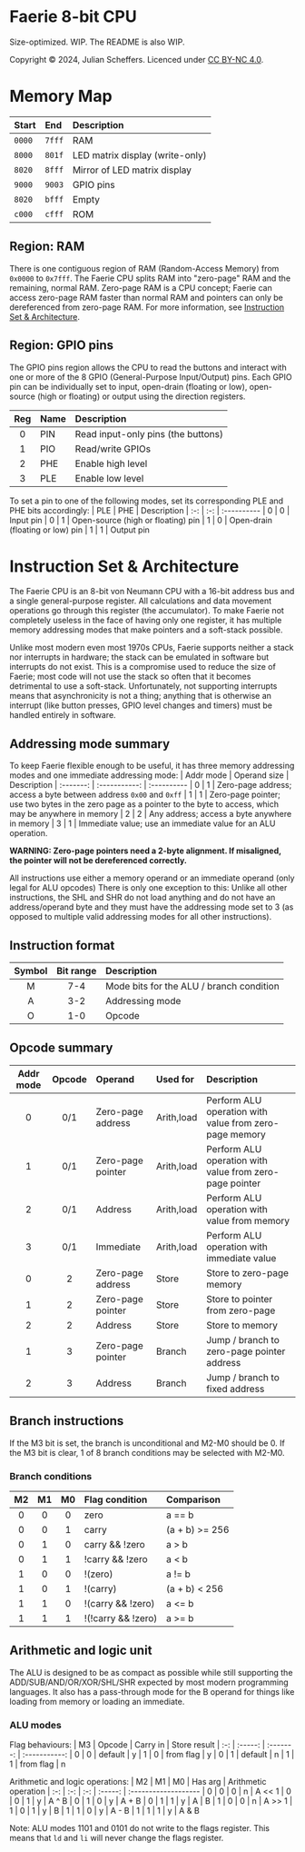 
# Faerie 8-bit CPU
Size-optimized. WIP. The README is also WIP.

Copyright © 2024, Julian Scheffers. Licenced under [CC BY-NC 4.0](https://creativecommons.org/licenses/by-nc/4.0/).



# Memory Map
| Start  | End    | Description
| :----- | :----- | :----------
| `0000` | `7fff` | RAM
| `8000` | `801f` | LED matrix display (write-only)
| `8020` | `8fff` | Mirror of LED matrix display
| `9000` | `9003` | GPIO pins
| `8020` | `bfff` | Empty
| `c000` | `cfff` | ROM

## Region: RAM
There is one contiguous region of RAM (Random-Access Memory) from `0x0000` to `0x7fff`. The Faerie CPU splits RAM into "zero-page" RAM and the remaining, normal RAM.
Zero-page RAM is a CPU concept; Faerie can access zero-page RAM faster than normal RAM and pointers can only be dereferenced from zero-page RAM.
For more information, see [Instruction Set & Architecture](#instruction-set--architecture).

## Region: GPIO pins
The GPIO pins region allows the CPU to read the buttons and interact with one or more of the 8 GPIO (General-Purpose Input/Output) pins. Each GPIO pin can be individually set to input, open-drain (floating or low), open-source (high or floating) or output using the direction registers.

| Reg | Name | Description
| :-: | :--- | :----------
|  0  | PIN  | Read input-only pins (the buttons)
|  1  | PIO  | Read/write GPIOs
|  2  | PHE  | Enable high level
|  3  | PLE  | Enable low level

To set a pin to one of the following modes, set its corresponding PLE and PHE bits accordingly:
| PLE | PHE | Description
| :-: | :-: | :----------
|  0  |  0  | Input pin
|  0  |  1  | Open-source (high or floating) pin
|  1  |  0  | Open-drain (floating or low) pin
|  1  |  1  | Output pin



# Instruction Set & Architecture
The Faerie CPU is an 8-bit von Neumann CPU with a 16-bit address bus and a single general-purpose register.
All calculations and data movement operations go through this register (the accumulator).
To make Faerie not completely useless in the face of having only one register, it has multiple memory addressing modes that make pointers and a soft-stack possible.

Unlike most modern even most 1970s CPUs, Faerie supports neither a stack nor interrupts in hardware; the stack can be emulated in software but interrupts do not exist.
This is a compromise used to reduce the size of Faerie; most code will not use the stack so often that it becomes detrimental to use a soft-stack.
Unfortunately, not supporting interrupts means that asynchronicity is not a thing; anything that is otherwise an interrupt (like button presses, GPIO level changes and timers) must be handled entirely in software.

## Addressing mode summary
To keep Faerie flexible enough to be useful, it has three memory addressing modes and one immediate addressing mode:
| Addr mode | Operand size  | Description
| :-------: | :-----------: | :----------
|     0     |       1       | Zero-page address; access a byte between address `0x00` and `0xff`
|     1     |       1       | Zero-page pointer; use two bytes in the zero page as a pointer to the byte to access, which may be anywhere in memory
|     2     |       2       | Any address; access a byte anywhere in memory
|     3     |       1       | Immediate value; use an immediate value for an ALU operation.

**WARNING: Zero-page pointers need a 2-byte alignment. If misaligned, the pointer will not be dereferenced correctly.**

All instructions use either a memory operand or an immediate operand (only legal for ALU opcodes)
There is only one exception to this: Unlike all other instructions, the SHL and SHR do not load anything and do not have an address/operand byte and they must have the addressing mode set to 3 (as opposed to multiple valid addressing modes for all other instructions).



## Instruction format
| Symbol | Bit range | Description
| :----: | :-------: | :----------
|   M    |    7-4    | Mode bits for the ALU / branch condition
|   A    |    3-2    | Addressing mode
|   O    |    1-0    | Opcode

## Opcode summary
| Addr mode | Opcode  | Operand           | Used for   | Description
| :-------: | :-----: | :---------------- | :--------- | :----------
|     0     |   0/1   | Zero-page address | Arith,load | Perform ALU operation with value from zero-page memory
|     1     |   0/1   | Zero-page pointer | Arith,load | Perform ALU operation with value from zero-page pointer
|     2     |   0/1   | Address           | Arith,load | Perform ALU operation with value from memory
|     3     |   0/1   | Immediate         | Arith,load | Perform ALU operation with immediate value
|     0     |    2    | Zero-page address | Store      | Store to zero-page memory
|     1     |    2    | Zero-page pointer | Store      | Store to pointer from zero-page
|     2     |    2    | Address           | Store      | Store to memory
|     1     |    3    | Zero-page pointer | Branch     | Jump / branch to zero-page pointer address
|     2     |    3    | Address           | Branch     | Jump / branch to fixed address



## Branch instructions
If the M3 bit is set, the branch is unconditional and M2-M0 should be 0. If the M3 bit is clear, 1 of 8 branch conditions may be selected with M2-M0.

### Branch conditions
| M2  | M1  | M0  | Flag condition     | Comparison
| :-: | :-: | :-: | :----------------- | :---------
|  0  |  0  |  0  | zero               | a == b
|  0  |  0  |  1  | carry              | (a + b) >= 256
|  0  |  1  |  0  | carry && !zero     | a > b
|  0  |  1  |  1  | !carry && !zero    | a < b
|  1  |  0  |  0  | !(zero)            | a != b
|  1  |  0  |  1  | !(carry)           | (a + b) < 256
|  1  |  1  |  0  | !(carry && !zero)  | a <= b
|  1  |  1  |  1  | !(!carry && !zero) | a >= b


## Arithmetic and logic unit
The ALU is designed to be as compact as possible while still supporting the ADD/SUB/AND/OR/XOR/SHL/SHR expected by most modern programming languages. It also has a pass-through mode for the B operand for things like loading from memory or loading an immediate.

### ALU modes
Flag behaviours:
| M3  | Opcode  | Carry in  | Store result
| :-: | :-----: | :-------: | :-----------:
|  0  |    0    |  default  |       y
|  1  |    0    | from flag |       y
|  0  |    1    |  default  |       n
|  1  |    1    | from flag |       n

Arithmetic and logic operations:
| M2  | M1  | M0  | Has arg | Arithmetic operation
| :-: | :-: | :-: | :-----: | :-------------------
|  0  |  0  |  0  |    n    | A << 1
|  0  |  0  |  1  |    y    | A ^ B
|  0  |  1  |  0  |    y    | A + B
|  0  |  1  |  1  |    y    | A \| B
|  1  |  0  |  0  |    n    | A >> 1
|  1  |  0  |  1  |    y    | B
|  1  |  1  |  0  |    y    | A - B
|  1  |  1  |  1  |    y    | A & B

Note: ALU modes 1101 and 0101 do not write to the flags register. This means that `ld` and `li` will never change the flags register.
